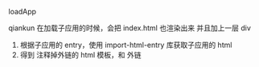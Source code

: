 

loadApp


qiankun 在加载子应用的时候，会把 index.html 也渲染出来
并且加上一层 div



1. 根据子应用的 entry，使用 import-html-entry 库获取子应用的 html
2. 得到 注释掉外链的 html 模板，和 外链